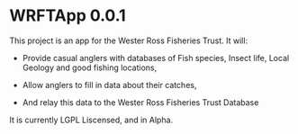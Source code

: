 # WRFTApp 0.0.1

This project is an app for the Wester Ross Fisheries Trust. It will:

* Provide casual anglers with databases of Fish species, Insect life, Local Geology and good fishing locations,

* Allow anglers to fill in data about their catches,

* And relay this data to the Wester Ross Fisheries Trust Database

It is currently LGPL Liscensed, and in Alpha.
